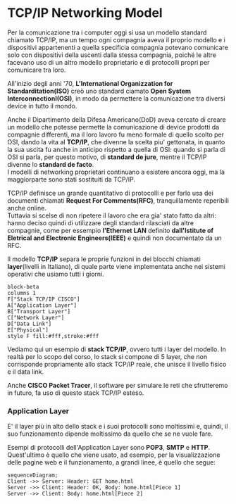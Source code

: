 # TCP/IP Networking Model
Per la comunicazione tra i computer oggi si usa un modello standard chiamato
TCP/IP, ma un tempo ogni compagnia aveva il proprio modello e i dispositivi
appartenenti a quella specificia compagnia potevano comunicare solo con 
dispositivi della uscenti dalla stessa compagnia, poiché le altre facevano
uso di un altro modello proprietario e di protocolli propri per comunicare
tra loro.

All'inizio degli anni '70, **L'International Organizzation for Standarditation(ISO)**
creò uno standard ciamato **Open System InterconnectionI(OSI)**, in modo da 
permettere la comunicazione tra diversi device in tutto il mondo.

Anche il Dipartimento della Difesa Americano(DoD) aveva cercato di creare un
modello che potesse permette la comunicazione di device prodotti da compagnie
differenti, ma il loro lavoro fu meno formale di quello scolto per OSI, dando la
vita al **TCP/IP**, che divenne la scelta piu' gettonata, in quanto la sua uscita
fu anche in anticipo rispetto a quella di OSI: quando si parla di OSI si parla,
per questo motivo, di **standard de jure**, mentre il TCP/IP divenne lo 
**standard de facto**. <br>
I modelli di networking proprietari continuano a esistere ancora oggi, ma la
maggiorparte sono stati sostituiti da TCP/IP.

TCP/IP definisce un grande quantitativo di protocolli e per farlo usa dei 
documenti chiamati **Request For Comments(RFC)**, tranquillamente reperibili
anche online. <br>
Tuttavia si scelse di non ripetere il lavoro che era gia' stato fatto da altri:
hanno deciso quindi di utilizzare degli standard rilasciati da altre compagnie,
come per essempio **l'Ethernet LAN** definito **dall'Istitute of Eletrical and
Electronic Engineers(IEEE)** e quindi non documentato da un RFC.

Il modello **TCP/IP** separa le proprie funzioni in dei blocchi chiamati **layer**(livelli in Italiano), di quale parte viene implementata anche nei sistemi operativi che usiamo tutti i giorni.

```mermaid
block-beta
columns 1
F["Stack TCP/IP CISCO"]
A["Application Layer"] 
B["Transport Layer"] 
C["Network Layer"] 
D["Data Link"] 
E["Physical"]
style F fill:#fff,stroke:#fff
```

Vediamo qui un esempio di **stack TCP/IP**, ovvero tutti i layer del modello. In realtà per lo scopo del corso, lo stack si compone di 5 layer, che non corrisponde propriamente allo stack TCP/IP reale, che unisce il livello fisico e il data link.

Anche **CISCO Packet Tracer**, il software per simulare le reti che sfrutteremo in futuro, fa uso di questo stack TCP/IP esteso.

### Application Layer

E' il layer più in alto dello stack e i suoi protocolli sono moltissimi e, quindi, il suo funzionamento dipende moltissimo da quello che se ne vuole fare.

Esempi di protocolli dell'Application Layer sono **POP3**, **SMTP** e **HTTP**. Quest'ultimo è quello che viene usato, ad esempio, per la visualizzazione delle pagine web e il funzionamento, a grandi linee, è quello che segue:

```mermaid
sequenceDiagram;
Client ->> Server: Header: GET home.html
Server ->> Client: Header: OK, Body: home.html[Piece 1]
Server ->> Client: Body: home.html[Piece 2]
```





